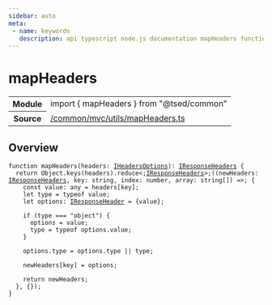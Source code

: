 ```yaml
---
sidebar: auto
meta:
 - name: keywords
   description: api typescript node.js documentation mapHeaders function
---
```

# mapHeaders <Badge text="Function" type="function"/>
<!-- Summary -->
<section class="symbol-info"><table class="is-full-width"><tbody><tr><th>Module</th><td><div class="lang-typescript"><span class="token keyword">import</span> { mapHeaders }&nbsp;<span class="token keyword">from</span>&nbsp;<span class="token string">"@tsed/common"</span></div></td></tr><tr><th>Source</th><td><a href="https://github.com/Romakita/ts-express-decorators/blob/v4.30.1/src//common/mvc/utils/mapHeaders.ts#L0-L0">/common/mvc/utils/mapHeaders.ts</a></td></tr></tbody></table></section>

<!-- Overview -->
## Overview


<pre><code class="typescript-lang ">function <span class="token function">mapHeaders</span><span class="token punctuation">(</span>headers<span class="token punctuation">:</span> <a href="/api/common/mvc/interfaces/IHeadersOptions.html"><span class="token">IHeadersOptions</span></a><span class="token punctuation">)</span><span class="token punctuation">:</span> <a href="/api/common/mvc/interfaces/IResponseHeaders.html"><span class="token">IResponseHeaders</span></a> <span class="token punctuation">{</span>
  return Object.<span class="token function">keys</span><span class="token punctuation">(</span>headers<span class="token punctuation">)</span>.reduce&lt<span class="token punctuation">;</span><a href="/api/common/mvc/interfaces/IResponseHeaders.html"><span class="token">IResponseHeaders</span></a>&gt<span class="token punctuation">;</span><span class="token punctuation">(</span><span class="token punctuation">(</span>newHeaders<span class="token punctuation">:</span> <a href="/api/common/mvc/interfaces/IResponseHeaders.html"><span class="token">IResponseHeaders</span></a><span class="token punctuation">,</span> key<span class="token punctuation">:</span> <span class="token keyword">string</span><span class="token punctuation">,</span> index<span class="token punctuation">:</span> <span class="token keyword">number</span><span class="token punctuation">,</span> array<span class="token punctuation">:</span> <span class="token keyword">string</span><span class="token punctuation">[</span><span class="token punctuation">]</span><span class="token punctuation">)</span> =&gt<span class="token punctuation">;</span> <span class="token punctuation">{</span>
    <span class="token keyword">const</span> value<span class="token punctuation">:</span> <span class="token keyword">any</span><span class="token punctuation"> = </span>headers<span class="token punctuation">[</span>key<span class="token punctuation">]</span><span class="token punctuation">;</span>
    <span class="token keyword">let</span> type<span class="token punctuation"> = </span>typeof value<span class="token punctuation">;</span>
    <span class="token keyword">let</span> options<span class="token punctuation">:</span> <a href="/api/common/mvc/interfaces/IResponseHeader.html"><span class="token">IResponseHeader</span></a><span class="token punctuation"> = </span><span class="token punctuation">{</span>value<span class="token punctuation">}</span><span class="token punctuation">;</span>

    if <span class="token punctuation">(</span>type === <span class="token string">"object"</span><span class="token punctuation">)</span> <span class="token punctuation">{</span>
      options<span class="token punctuation"> = </span>value<span class="token punctuation">;</span>
      type<span class="token punctuation"> = </span>typeof options.value<span class="token punctuation">;</span>
    <span class="token punctuation">}</span>

    options.type<span class="token punctuation"> = </span>options.type || type<span class="token punctuation">;</span>

    newHeaders<span class="token punctuation">[</span>key<span class="token punctuation">]</span><span class="token punctuation"> = </span>options<span class="token punctuation">;</span>

    return newHeaders<span class="token punctuation">;</span>
  <span class="token punctuation">}</span><span class="token punctuation">,</span> <span class="token punctuation">{</span><span class="token punctuation">}</span><span class="token punctuation">)</span><span class="token punctuation">;</span>
<span class="token punctuation">}</span>
</code></pre>